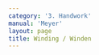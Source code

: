 ```yaml
---
category: '3. Handwork'
manual: 'Meyer'
layout: page
title: Winding / Winden
---
```


<link rel="import" href="/bower_components/polymer/polymer.html">
<link rel="import" href="shared-styles.html">

<dom-module id="{{ page.url | split:'/' | last | remove: '.html' }}-element">
  <template>
    <style include="shared-styles">
      :host {
        display: block;

        padding: 10px;
      }
    </style>

    <div class="card">

      <h1>{{ page.title }}</h1>


      <p>Transcription:</p>
      <blockquote><p>The word winding in proper German is Wenden [turning]. This work shall be done thus: when you havebound from your right against their left on your opponent's sword, then remain fast in the bind, and turn the foible of your blade in their head and back out, yet such that during this you always remain firm on their sword with the bind. It can be seen in this example:</p>

      <blockquote><p>If someone cuts at you from <a href="vom-tag">Vom-Tag</a>, then bind from your right with a <a href="zwerchhau">Zwerchhau</a> on their sword and as soon as it clashes, then push your pommel through under your right arm and thus turn the short edge in a flick inward at their head; and in all this remain hard on their sword with the slice. If they see the flick and parry, or if you can feel that they are going to fall down from the sword at your opening from above, then jerk the pommel back out from under your arm upward to your left and strike back with a short edge <a href="zwerchhau">Zwerchhau</a> at their left ear.</p></blockquote>
      </blockquote>

    </div>
  </template>

  <script>
    Polymer({
      is: '{{ page.url | split:'/' | last | remove: '.html' }}-element',
    });
  </script>
</dom-module>